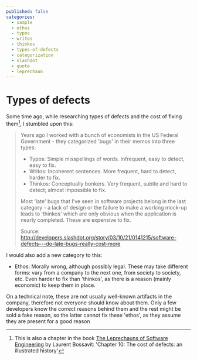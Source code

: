 ```yaml
---
published: false
categories:
  - sample
  - ethos
  - typos
  - writos
  - thinkos
  - types-of-defects
  - categorization
  - slashdot
  - quote
  - leprechaun
---
```


# Types of defects

Some time ago, while researching types of defects and the cost of fixing them[^1], I stumbled upon this:

> Years ago I worked with a bunch of economists in the US Federal Government - they categorized 'bugs' in their memos into three types: 
>  * Typos: Simple misspellings of words. Infrequent, easy to detect, easy to fix. 
>  * Writos: Incoherent sentences. More frequent, hard to detect, harder to fix. 
>  * Thinkos: Conceptually bonkers. Very frequent, subtle and hard to detect; almost impossible to fix.
>
> Most 'late' bugs that I've seen in software projects belong in the last category - a lack of design or the failure to make a working mock-up leads to 'thinkos' which are only obvious when the application is nearly completed. These are expensive to fix.
>
> Source: http://developers.slashdot.org/story/03/10/21/0141215/software-defects---do-late-bugs-really-cost-more

I would also add a new category to this:

  * Ethos: Morally wrong, although possibly legal. These may take different forms: vary from a company to the next one,
  from society to society, etc. Even harder to fix than 'thinkos', 
  as there is a reason (mainly economic) to keep them in place. 
  
  On a technical note, 
  these are not usually well-known artifacts in the company, therefore not everyone 
  should know about them. Only a few developers know the correct reasons behind them and
  the rest might be sold a fake reason, so the latter cannot fix these 'ethos', as they 
  assume they are present for a good reason


[^1]: This is also a chapter in the book [The Leprechauns of Software Engineering](https://leanpub.com/leprechauns) by Laurent Bossavit: 'Chapter 10: The cost of defects: an illustrated history'
